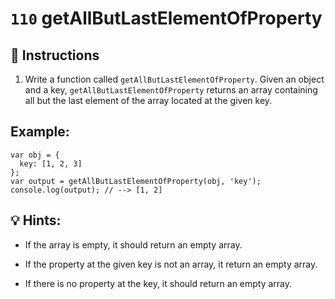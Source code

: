 # `110` getAllButLastElementOfProperty

## 📝 Instructions

1. Write a function called `getAllButLastElementOfProperty`. Given an object and a key, `getAllButLastElementOfProperty` returns an array containing all but the last element of the array located at the given key.

## Example:

```Js
var obj = {
  key: [1, 2, 3]
};
var output = getAllButLastElementOfProperty(obj, 'key');
console.log(output); // --> [1, 2]
```

## 💡 Hints:

+ If the array is empty, it should return an empty array.

+ If the property at the given key is not an array, it return an empty array.

+ If there is no property at the key, it should return an empty array.
